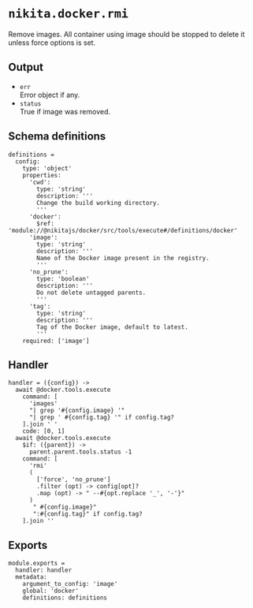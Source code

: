 
# `nikita.docker.rmi`

Remove images. All container using image should be stopped to delete it unless
force options is set.

## Output

* `err`   
  Error object if any.
* `status`   
  True if image was removed.

## Schema definitions

    definitions =
      config:
        type: 'object'
        properties:
          'cwd':
            type: 'string'
            description: '''
            Change the build working directory.
            '''
          'docker':
            $ref: 'module://@nikitajs/docker/src/tools/execute#/definitions/docker'
          'image':
            type: 'string'
            description: '''
            Name of the Docker image present in the registry.
            '''
          'no_prune':
            type: 'boolean'
            description: '''
            Do not delete untagged parents.
            '''
          'tag':
            type: 'string'
            description: '''
            Tag of the Docker image, default to latest.
            '''
        required: ['image']

## Handler

    handler = ({config}) ->
      await @docker.tools.execute
        command: [
          'images'
          "| grep '#{config.image} '"
          "| grep ' #{config.tag} '" if config.tag?
        ].join ' '
        code: [0, 1]
      await @docker.tools.execute
        $if: ({parent}) ->
          parent.parent.tools.status -1
        command: [
          'rmi'
          (
            ['force', 'no_prune']
            .filter (opt) -> config[opt]?
            .map (opt) -> " --#{opt.replace '_', '-'}"
          )
           " #{config.image}"
           ":#{config.tag}" if config.tag?
        ].join ''

## Exports

    module.exports =
      handler: handler
      metadata:
        argument_to_config: 'image'
        global: 'docker'
        definitions: definitions
